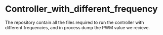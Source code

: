 # Controller_with_different_frequency
The repository contain all the files required to run the controller with different frequencies, and in process dump the PWM value we recieve.
